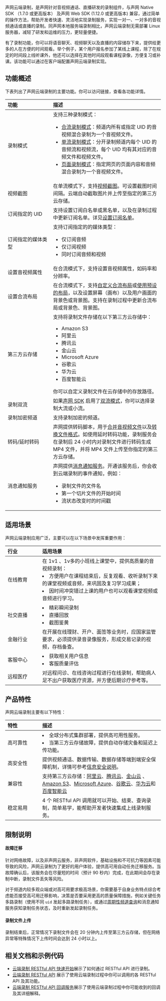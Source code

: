 声网云端录制，是声网针对音视频通话、直播研发的录制组件，与声网 Native SDK （1.7.0 或更高版本） 及声网 Web SDK (1.12.0 或更高版本) 兼容，通过简单的操作方法，帮助开发者快速、灵活地实现录制服务，实现一对一、一对多的音视频通话或直播的录制。同声网本地服务端录制相比，声网云端录制无需部署 Linux 服务器，减轻了研发和运维的压力，更轻量便捷。

有了录制功能，你可以将语音聊天、视频聊天以及直播的内容储存下来，提供给更多的人在方便的时间观看。举个例子，某个用户报名参加了某线上课程，除了在规定的时间段上线听课外，他还可以选择在其他时间段观看课程录像，方便复习或补课。该功能可以通过在客户端配置声网云端录制实现。

## 功能概述

下表列出了声网云端录制的主要功能。你可以访问链接，查看各功能详情。

| <span style="white-space:nowrap;">功能&emsp;&emsp;&emsp;&emsp;&emsp;&emsp;</span>               | 描述                                                         |
| :----------------------------------------------------------- | :----------- |
| 录制模式           | 支持三种录制模式：<ul><li>[合流录制模式](https://docs.agora.io/cn/cloud-recording/cloud_recording_composite_mode?platform=All%20Platforms)：频道内所有或指定 UID 的音视频混合录制为一个音视频文件。</li><li>[单流录制模式](https://docs.agora.io/cn/cloud-recording/cloud_recording_individual_mode?platform=All%20Platforms)：分开录制频道内每个 UID 的音频流和视频流，每个 UID 均有其对应的音频文件和视频文件。</li><li>[页面录制模式](https://docs.agora.io/cn/cloud-recording/cloud_recording_webpage_mode?platform=All%20Platforms)：指定网页的页面内容和音频混合录制为一个音视频文件。</li></ul> |
| 视频截图     | 在单流模式下，支持[视频截图](/cn/cloud-recording/cloud_recording_screen_capture)。可设置截图时间间隔。云端自动截取图片并上传至指定的第三方云存储。                          |
| 订阅指定的 UID     | 支持设置订阅白名单或黑名单，以及在录制过程中更新订阅名单。详见[设置订阅名单](https://docs.agora.io/cn/cloud-recording/cloud_recording_individual_mode?platform=RESTful#设置订阅名单)。                                  |
| 订阅指定的媒体类型 | 支持订阅指定的的媒体类型：<ul><li>仅订阅音频</li><li>仅订阅视频</li><li>同时订阅音频和视频</li></ul> |
| 设置音视频属性     | 在合流模式下，支持设置音视频属性，如码率和分辨率。           |
| 设置合流布局       | 在合流模式下，支持[自定义合流布局](https://docs.agora.io/cn/cloud-recording/cloud_recording_layout?platform=Linux#a-namecustoma%E8%87%AA%E5%AE%9A%E4%B9%89%E5%90%88%E6%B5%81%E5%B8%83%E5%B1%80)或[使用预设的布局](https://docs.agora.io/cn/cloud-recording/cloud_recording_layout?platform=Linux#a-namepredefineda%E9%80%89%E6%8B%A9%E9%A2%84%E8%AE%BE%E7%9A%84%E5%90%88%E6%B5%81%E5%B8%83%E5%B1%80%E6%A0%B7%E5%BC%8F)，以及设置屏幕（画布）以及用户画面的背景色或背景图。支持在录制过程中更新合流布局或背景色、背景图。 |
| 第三方云存储       | 支持将录制文件存储在以下第三方云存储中：<ul><li>Amazon S3</li><li>阿里云</li><li>腾讯云</li><li>金山云</li><li>Microsoft Azure</li><li>谷歌云</li><li>华为云</li><li>百度智能云</li></ul> 你可以自定义录制文件在云存储中的存放路径。|
| 录制双流           | 如果[声网 SDK](https://docs.agora.io/cn/Agora%20Platform/terms?platform=All%20Platforms#rtc-sdk) 启用了[双流模式](https://docs.agora.io/cn/Agora%20Platform/terms?platform=All%20Platforms#dual-stream)，你可以选择录制大流或小流。 |
| 录制加密频道       | 支持录制加密的频道。 |
| 转码/延时转码           |声网提供转码脚本，用于[合并音视频文件](https://docs.agora.io/cn/cloud-recording/cloud_recording_merge_files?platform=All%20Platforms)以及[转换文件格式](https://docs.agora.io/cn/cloud-recording/cloud_recording_convert_format?platform=All%20Platforms)。如使用延时转码功能，录制服务会在录制后 24 小时内对录制文件进行转码生成 MP4 文件，并将 MP4 文件上传至你指定的第三方云存储。 |
| 消息通知服务           |声网提供[消息通知服务](https://docs.agora.io/cn/cloud-recording/cloud_recording_callback_rest?platform=All%20Platforms)。开通该服务后，你会收到云端录制的事件通知，例如：<ul><li>录制文件的文件名</li><li>第一个切片文件的开始时间</li><li>流状态改变时的时间戳</li></ul> |


## 适用场景

声网云端录制应用广泛，主要可以在以下场景中发挥重要作用：

| <span style="white-space:nowrap;">行业&emsp;&emsp;&emsp;&emsp;</span>      | <span style="white-space:nowrap;">适用场景</span>                                                   |
| :----------------------------------------------------------- | :----------- |
| 在线教育 | 在 1v1 、1v多的小班线上课堂中，提供高质量的音视频录制：<li>方便用户在课程结束后，反复观看、收听录制下来的课堂视频或音频，来巩固及复习学习成果；<li>因时间冲突错过上课的用户也可以观看课堂视频或音频进行学习。 |
| 社交直播 | <li>精彩瞬间录制<li>直播回放<li>截图鉴黄                                 |
| 金融行业 | 在开展在线理财、开户、面签等业务时，应国家监管要求，必须提供录音录像服务，形成交易记录的视频，存档备查。 |
| 客服中心 | <li>获取相关用户信息<li>客服质量评估                 |
| 远程医疗 | 对远程问诊、在线咨询过程进行在线录制，帮助病人足不出户获取医疗资源，并方便后期诊疗参考等。 |

## 产品特性

声网云端录制主要有以下特性：

| <span style="white-space:nowrap;">特性&emsp;&emsp;&emsp;&emsp;</span>      | <span style="white-space:nowrap;">描述</span>                                                       |
| :----------------------------------------------------------- | :----------- |
| 高可靠性 | <li>全球分布式集群部署，提供高可用性服务。</li><li>当第三方云存储故障，提供自动存储灾备和延迟上传功能。</li>                   |
| 高安全性 | 提供视频通话、数据传输、数据存储等端到端安全保障机制，详情可参考[信息安全说明](https://docs.agora.io/cn/Agora%20Platform/security)。 |
| 兼容性   | 支持第三方云存储：[阿里云](https://www.aliyun.com/product/oss)、[腾讯云](https://cloud.tencent.com/product/cos)、[金山云](https://www.ksyun.com/post/product/KS3.html) 、 [Amazon S3](https://aws.amazon.com/cn/s3/?nc2=h_m1)、[Microsoft Azure](https://azure.microsoft.com/zh-cn/)、[谷歌云](https://cloud.google.com/)、[华为云](https://www.huaweicloud.com/)和[百度智能云](https://cloud.baidu.com/)  |
| 稳定易用 | 4 个 RESTful API 调用就可以开始、结束、查询录制，简单易学，能帮助开发者快速集成上线录制服务。 |

## 限制说明

#### 故障迁移
针对网络故障，以及非声网云服务，非声网软件，基础设施和不可抗力等因素可能导致的风险，声网云录制为了更好的用户体验，提供高可用自动任务迁移服务。当故障确认后，该服务会在尽量短的时间（预计 90 秒内）完成，在此期间会存在录制中断，录制文件丢失等风险。

对于频道内较多观众端或对高可用要求极高场景，你需要基于自身业务特点综合考虑能否接受高可用迁移影响，决策是否要采用更高的质量保障措施，例如关键任务多路录制（使用不同 `uid` 发起多路录制任务），或通过[周期性频道查询](https://docs.agora.io/cn/cloud-recording/integration_best_practices?platform=All%20Platforms#a-namemonitor_statusa)和消息通知服务获知录制任务状态，及时重新发起录制任务。

#### 录制文件上传

录制结束后，正常情况下录制文件会在 20 分钟内上传至第三方云存储，但在网络异常等特殊情况下上传时间会达到 24 小时以上。


## 相关文档和示例代码

- [云端录制 RESTful API 快速开始](https://docs.agora.io/cn/cloud-recording/cloud_recording_rest)展示了如何通过 RESTful API 进行录制。
- [云端录制 RESTful API](https://docs.agora.io/cn/cloud-recording/cloud_recording_api_rest) 展示了使用云端录制过程中你可以调用的各 RESTful API 及其功能。
- [云端录制 RESTful API 回调服务](https://docs.agora.io/cn/cloud-recording/cloud_recording_callback_rest)展示了使用云端录制过程中你可能收到的回调及其详细解释。





